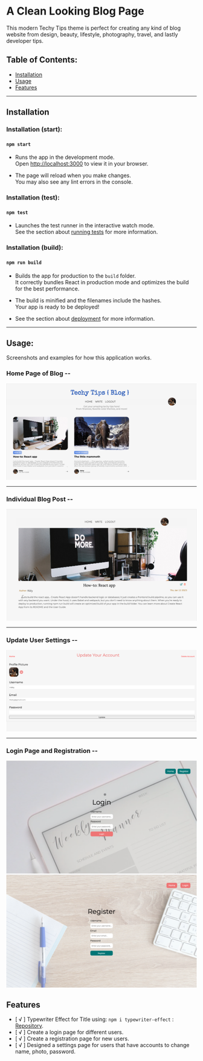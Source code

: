 # A Clean Looking Blog Page

This modern Techy Tips theme is perfect for creating any kind of blog website from design, beauty, lifestyle, photography, travel, and lastly developer tips.

## Table of Contents:

- [Installation](#installation-start)
- [Usage](#usage)
- [Features](#features)

---

## Installation

### Installation (start):

#### `npm start`

- Runs the app in the development mode.\
  Open [http://localhost:3000](http://localhost:3000) to view it in your browser.

- The page will reload when you make changes.\
  You may also see any lint errors in the console.

### Installation (test):

#### `npm test`

- Launches the test runner in the interactive watch mode.\
  See the section about [running tests](https://facebook.github.io/create-react-app/docs/running-tests) for more information.

### Installation (build):

#### `npm run build`

- Builds the app for production to the `build` folder.\
  It correctly bundles React in production mode and optimizes the build for the best performance.

- The build is minified and the filenames include the hashes.\
  Your app is ready to be deployed!

- See the section about [deployment](https://facebook.github.io/create-react-app/docs/deployment) for more information.

---

## Usage:

Screenshots and examples for how this application works.

### Home Page of Blog --

![home](src/images/home.png)

---

### Individual Blog Post --

![individual blog by Id](src/images/write.png)

---

### Update User Settings --

![settings](src/images/updateSetting.png)

---

### Login Page and Registration --

![Login](src/images/login.png)
![registration](src/images/register.png)

## Features

- [ √ ] Typewriter Effect for Title using: `npm i typewriter-effect` : [Repository](github.com/tameemsafi/typewriterjs).
- [ √ ] Create a login page for different users.
- [ √ ] Create a registration page for new users.
- [ √ ] Designed a settings page for users that have accounts to change name, photo, password.
